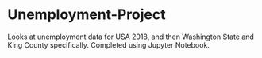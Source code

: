 # Unemployment-Project
Looks at unemployment data for USA 2018, and then Washington State and King County specifically.
Completed using Jupyter Notebook.
